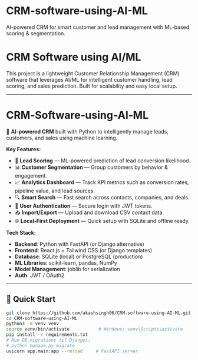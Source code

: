 # CRM-software-using-AI-ML
AI-powered CRM for smart customer and lead management with ML-based scoring &amp; segmentation.

# CRM Software using AI/ML

This project is a lightweight Customer Relationship Management (CRM) software that leverages AI/ML for intelligent customer handling, lead scoring, and sales prediction. Built for scalability and easy local setup.

---

# CRM‑Software‑using‑AI‑ML

🚀 **AI‑powered CRM** built with Python to intelligently manage leads, customers, and sales using machine learning.

**Key Features:**
- 🧠 **Lead Scoring** — ML-powered prediction of lead conversion likelihood.
- 📊 **Customer Segmentation** — Group customers by behavior & engagement.
- 📈 **Analytics Dashboard** — Track KPI metrics such as conversion rates, pipeline value, and lead sources.
- 🔍 **Smart Search** — Fast search across contacts, companies, and deals.
- 🔐 **User Authentication** — Secure login with JWT tokens.
- 📥 **Import/Export** — Upload and download CSV contact data.
- 🌐 **Local‑First Deployment** — Quick setup with SQLite and offline ready.

**Tech Stack:**
- **Backend**: Python with FastAPI (or Django alternative)
- **Frontend**: React.js + Tailwind CSS (or Django templates)
- **Database**: SQLite (local) or PostgreSQL (production)
- **ML Libraries**: scikit‑learn, pandas, NumPy
- **Model Management**: joblib for serialization
- **Auth**: JWT / OAuth2

---

## 🚀 Quick Start

```bash
git clone https://github.com/akashsingh06/CRM‑software‑using‑AI‑ML.git
cd CRM‑software‑using‑AI‑ML
python3 -m venv venv
source venv/bin/activate           # Windows: venv\Scripts\activate
pip install -r requirements.txt
# Run DB migrations (if Django):
# python manage.py migrate
uvicorn app.main:app --reload     # FastAPI server


